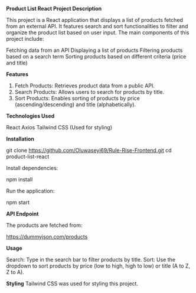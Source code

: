 **Product List React Project
Description**

This project is a React application that displays a list of products fetched from an external API. 
It features search and sort functionalities to filter and organize the product list based on user input.
The main components of this project include:

  Fetching data from an API
  Displaying a list of products
  Filtering products based on a search term
  Sorting products based on different criteria (price and title)

**Features**

  1. Fetch Products: Retrieves product data from a public API.
  2. Search Products: Allows users to search for products by title.
  3. Sort Products: Enables sorting of products by price (ascending/descending) and title (alphabetically).


**Technologies Used**
    
  React
  Axios
  Tailwind CSS (Used for styling)

**Installation**

git clone https://github.com/Oluwaseyi69/Rule-Rise-Frontend.git
cd product-list-react

Install dependencies:

npm install

Run the application:

npm start

**API Endpoint**

The products are fetched from:

  https://dummyjson.com/products
  
**Usage**

  Search: Type in the search bar to filter products by title.
  Sort: Use the dropdown to sort products by price (low to high, high to low) or title (A to Z, Z to A).

**Styling**
Tailwind CSS was used for styling this project. 

